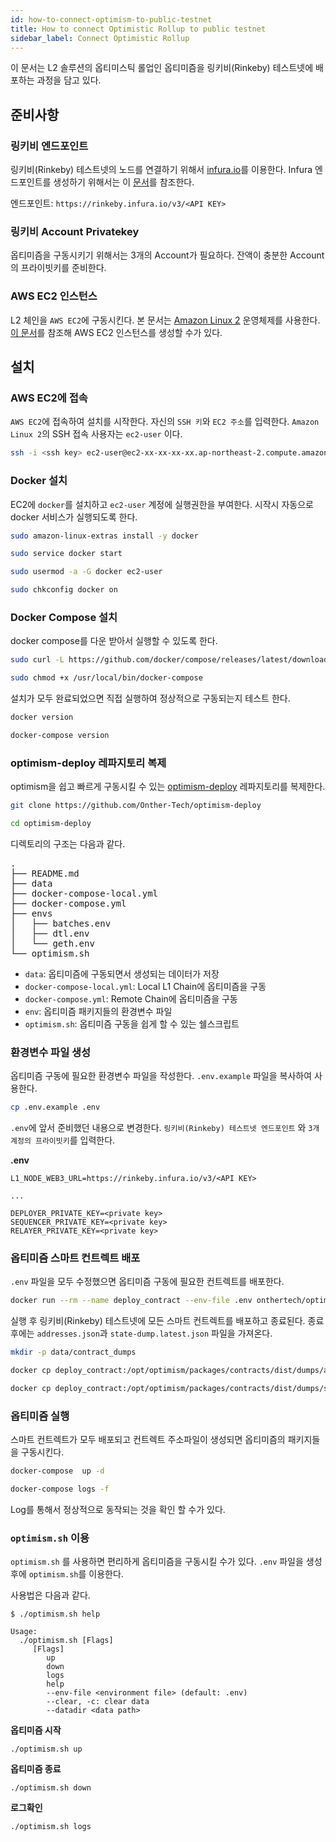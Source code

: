 ```yaml
---
id: how-to-connect-optimism-to-public-testnet
title: How to connect Optimistic Rollup to public testnet
sidebar_label: Connect Optimistic Rollup
---
```


이 문서는 L2 솔루션의 옵티미스틱 롤업인 옵티미즘을 링키비(Rinkeby) 테스트넷에 배포하는 과정을 담고 있다.

## 준비사항

### 링키비 엔드포인트

링키비(Rinkeby) 테스트넷의 노드를 연결하기 위해서 [infura.io](https://infura.io)를 이용한다.
Infura 엔드포인트를 생성하기 위해서는 이 [문서](https://infura.io/docs)를 참조한다.

엔드포인트: `https://rinkeby.infura.io/v3/<API KEY>`

### 링키비 Account Privatekey

옵티미즘을 구동시키기 위해서는 3개의 Account가 필요하다. 잔액이 충분한 Account의 프라이빗키를 준비한다.

### AWS EC2 인스턴스

L2 체인을 `AWS EC2`에 구동시킨다. 본 문서는 [Amazon Linux 2](https://aws.amazon.com/ko/about-aws/whats-new/2017/12/introducing-amazon-linux-2/) 운영체제를 사용한다.
[이 문서](https://aws.amazon.com/ko/ec2/getting-started/)를 참조해 AWS EC2 인스턴스를 생성할 수가 있다.

## 설치

### AWS EC2에 접속

`AWS EC2`에 접속하여 설치를 시작한다. 자신의 `SSH 키`와 `EC2 주소`를 입력한다.
`Amazon Linux 2`의 SSH 접속 사용자는 `ec2-user` 이다.

```bash
ssh -i <ssh key> ec2-user@ec2-xx-xx-xx-xx.ap-northeast-2.compute.amazonaws.com
```

### Docker 설치

EC2에 `docker`를 설치하고 `ec2-user` 계정에 실행권한을 부여한다. 시작시 자동으로 docker 서비스가 실행되도록 한다.

```bash
sudo amazon-linux-extras install -y docker

sudo service docker start

sudo usermod -a -G docker ec2-user

sudo chkconfig docker on
```

### Docker Compose 설치

docker compose를 다운 받아서 실행할 수 있도록 한다.

```bash
sudo curl -L https://github.com/docker/compose/releases/latest/download/docker-compose-$(uname -s)-$(uname -m) -o /usr/local/bin/docker-compose

sudo chmod +x /usr/local/bin/docker-compose
```

설치가 모두 완료되었으면 직접 실행하여 정상적으로 구동되는지 테스트 한다.

```bash
docker version

docker-compose version
```

### optimism-deploy 레파지토리 복제

optimism을 쉽고 빠르게 구동시킬 수 있는 [optimism-deploy](https://github.com/Onther-Tech/optimism-deploy) 레파지토리를 복제한다.

```bash
git clone https://github.com/Onther-Tech/optimism-deploy

cd optimism-deploy
```

디렉토리의 구조는 다음과 같다.

<pre>
.
├── README.md
├── data
├── docker-compose-local.yml
├── docker-compose.yml
├── envs
│   ├── batches.env
│   ├── dtl.env
│   └── geth.env
└── optimism.sh
</pre>

* `data`: 옵티미즘에 구동되면서 생성되는 데이터가 저장
* `docker-compose-local.yml`: Local L1 Chain에 옵티미즘을 구동
* `docker-compose.yml`: Remote Chain에 옵티미즘을 구동
* `env`: 옵티미즘 패키지들의 환경변수 파일
* `optimism.sh`: 옵티미즘 구동을 쉽게 할 수 있는 쉘스크립트

### 환경변수 파일 생성

옵티미즘 구동에 필요한 환경변수 파일을 작성한다. `.env.example` 파일을 복사하여 사용한다.

```bash
cp .env.example .env
```

`.env`에 앞서 준비했던 내용으로 변경한다. `링키비(Rinkeby) 테스트넷 엔드포인트` 와 `3개 계정의 프라이빗키`를 입력한다.

**.env**

```
L1_NODE_WEB3_URL=https://rinkeby.infura.io/v3/<API KEY>

...

DEPLOYER_PRIVATE_KEY=<private key>
SEQUENCER_PRIVATE_KEY=<private key>
RELAYER_PRIVATE_KEY=<private key>
```

### 옵티미즘 스마트 컨트렉트 배포

`.env` 파일을 모두 수정했으면 옵티미즘 구동에 필요한 컨트렉트를  배포한다.

```bash
docker run --rm --name deploy_contract --env-file .env onthertech/optimism.deployer
```
실행 후 링키비(Rinkeby) 테스트넷에 모든 스마트 컨트렉트를 배포하고 종료된다.
종료후에는 `addresses.json`과 `state-dump.latest.json` 파일을 가져온다.

```bash
mkdir -p data/contract_dumps

docker cp deploy_contract:/opt/optimism/packages/contracts/dist/dumps/addresses.json data/contract_dumps/

docker cp deploy_contract:/opt/optimism/packages/contracts/dist/dumps/state-dump.latest.json data/contract_dumps/
```

### 옵티미즘 실행

스마트 컨트렉트가 모두 배포되고 컨트렉트 주소파일이 생성되면 옵티미즘의 패키지들을 구동시킨다.

```bash
docker-compose  up -d

docker-compose logs -f
```

Log를 통해서 정상적으로 동작되는 것을 확인 할 수가 있다.

### `optimism.sh` 이용

`optimism.sh` 를 사용하면 편리하게 옵티미즘을 구동시킬 수가 있다.
`.env` 파일을 생성후에 `optimism.sh`를 이용한다.

사용법은 다음과 같다.

```
$ ./optimism.sh help

Usage:
  ./optimism.sh [Flags]
     [Flags]
        up
        down
        logs
        help
        --env-file <environment file> (default: .env)
        --clear, -c: clear data
        --datadir <data path>
```

**옵티미즘 시작**

```
./optimism.sh up
```

**옵티미즘 종료**

```
./optimism.sh down
```

**로그확인**

```
./optimism.sh logs
```
